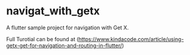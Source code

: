 # navigat_with_getx

A flutter sample project for navigation with Get X.

Full Turotial can be found at (https://www.kindacode.com/article/using-getx-get-for-navigation-and-routing-in-flutter/)

